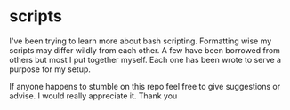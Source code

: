 # scripts
I've been trying to learn more about bash scripting.
Formatting wise my scripts may differ wildly from each other.
A few have been borrowed from others but most I put together myself.
Each one has been wrote to serve a purpose for my setup.

If anyone happens to stumble on this repo feel free to give suggestions or advise.
I would really appreciate it. Thank you
